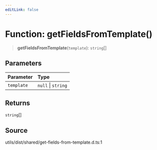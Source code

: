 ```yaml
---
editLink: false
---
```


# Function: getFieldsFromTemplate()

> **getFieldsFromTemplate**(`template`): `string`[]

## Parameters

| Parameter  | Type               |
| :--------- | :----------------- |
| `template` | `null` \| `string` |

## Returns

`string`[]

## Source

utils/dist/shared/get-fields-from-template.d.ts:1
